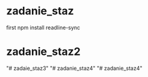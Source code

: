 # zadanie_staz
first 
npm install readline-sync
# zadanie_staz2
"# zadaie_staz3" 
"# zadanie_staz4" 
"# zadanie_staz4" 
